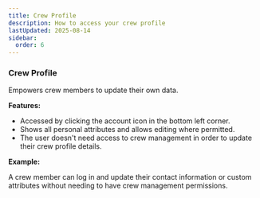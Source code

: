 ```yaml
---
title: Crew Profile
description: How to access your crew profile
lastUpdated: 2025-08-14
sidebar:
  order: 6
---
```


### Crew Profile

Empowers crew members to update their own data.

**Features:**

- Accessed by clicking the account icon in the bottom left corner.
- Shows all personal attributes and allows editing where permitted.
- The user doesn't need access to crew management in order to update their crew profile details.

**Example:**

A crew member can log in and update their contact information or custom attributes without needing to have crew management permissions.